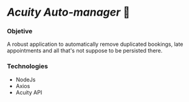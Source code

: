 # _Acuity Auto-manager_ 🎯
### Objetive
A robust application to automatically remove duplicated bookings, late appointments and all that's not suppose to be persisted there.
### Technologies
* NodeJs
* Axios
* Acuity API